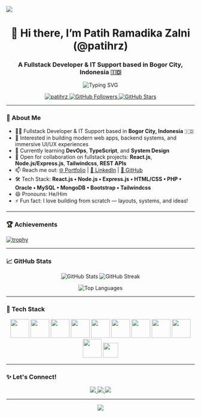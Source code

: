 <!-- Banner Header -->
<img src="https://capsule-render.vercel.app/api?type=rect&color=gradient&height=100&section=header&text=Hi%20I'm%20Patih%20Ramadika%20Zalni!🚀&fontSize=35&fontColor=ffffff" />

<h1 align="center">👋 Hi there, I’m Patih Ramadika Zalni (@patihrz)</h1>

<h3 align="center">A Fullstack Developer & IT Support based in Bogor City, Indonesia 🇮🇩</h3>

<p align="center">
  <img src="https://readme-typing-svg.herokuapp.com?color=00FEEF&size=24&center=true&vCenter=true&lines=Fullstack+Developer;IT+Support+Specialist;React.js+%7C+Node.js+%7C+Express.js;Building+Awesome+UI%2FUX;Learning+DevOps+and+System+Design" alt="Typing SVG" />
</p>

<p align="center">
  <a href="https://github.com/patihrz">
    <img src="https://komarev.com/ghpvc/?username=patihrz&label=Profile%20views&color=0e75b6&style=flat" alt="patihrz" />
  </a>
  <a href="https://github.com/patihrz?tab=followers">
    <img src="https://img.shields.io/github/followers/patihrz?label=Followers&style=social" alt="GitHub Followers" />
  </a>
  <a href="https://github.com/patihrz/">
    <img src="https://img.shields.io/github/stars/patihrz?label=Stars&style=social" alt="GitHub Stars" />
  </a>
</p>

---

### 🚀 About Me
- 👨‍💻 Fullstack Developer & IT Support based in **Bogor City, Indonesia** 🇮🇩
- 👀 Interested in building modern web apps, backend systems, and immersive UI/UX experiences
- 🌱 Currently learning **DevOps**, **TypeScript**, and **System Design**
- 💞️ Open for collaboration on fullstack projects: **React.js**, **Node.js/Express.js**, **Tailwindcss**, **REST APIs**
- 📫 Reach me out: [🌐 Portfolio](https://portofoliov2-neon.vercel.app) | [💼 LinkedIn](https://id.linkedin.com/in/patih-ramadika-19b763217) | [🐙 GitHub](https://github.com/patihrz)
- 🛠️ Tech Stack: **React.js • Node.js • Express.js • HTML/CSS • PHP • Oracle • MySQL • MongoDB • Bootstrap • Tailwindcss**
- 😄 Pronouns: He/Him
- ⚡ Fun fact: I love building from scratch — layouts, systems, and ideas!

---

### 🏆 Achievements

[![trophy](https://github-profile-trophy.vercel.app/?username=patihrz&theme=matrix&no-bg=true&margin-w=15&column=-1)](https://github.com/ryo-ma/github-profile-trophy)

---

### 📈 GitHub Stats

<p align="center">
  <img src="https://github-readme-stats.vercel.app/api?username=patihrz&show_icons=true&theme=radical&hide_border=true" alt="GitHub Stats" />
  <img src="https://github-readme-streak-stats.herokuapp.com/?user=patihrz&theme=radical&hide_border=true" alt="GitHub Streak" />
</p>

<p align="center">
  <img src="https://github-readme-stats.vercel.app/api/top-langs/?username=patihrz&layout=compact&theme=radical&hide_border=true" alt="Top Languages" />
</p>

---

### 🚀 Tech Stack

<p align="center">
  <img src="https://cdn.jsdelivr.net/gh/devicons/devicon/icons/react/react-original.svg" width="50" height="50" />
  <img src="https://cdn.jsdelivr.net/gh/devicons/devicon/icons/nodejs/nodejs-original.svg" width="50" height="50" />
  <img src="https://cdn.jsdelivr.net/gh/devicons/devicon/icons/express/express-original.svg" width="50" height="50" />
  <img src="https://cdn.jsdelivr.net/gh/devicons/devicon/icons/html5/html5-original.svg" width="50" height="50" />
  <img src="https://cdn.jsdelivr.net/gh/devicons/devicon/icons/css3/css3-original.svg" width="50" height="50" />
  <img src="https://cdn.jsdelivr.net/gh/devicons/devicon/icons/php/php-original.svg" width="50" height="50" />
  <img src="https://cdn.jsdelivr.net/gh/devicons/devicon/icons/oracle/oracle-original.svg" width="50" height="50" />
  <img src="https://cdn.jsdelivr.net/gh/devicons/devicon/icons/mysql/mysql-original.svg" width="50" height="50" />
  <img src="https://cdn.jsdelivr.net/gh/devicons/devicon/icons/mongodb/mongodb-original.svg" width="50" height="50" />
  <img src="https://cdn.jsdelivr.net/gh/devicons/devicon/icons/bootstrap/bootstrap-plain.svg" width="50" height="50" />
  <img src="https://img.shields.io/badge/TailwindCSS-38B2AC?style=for-the-badge&logo=tailwind-css&logoColor=white" height="40"/>
</p>

---

### ✨ Let's Connect!
<p align="center">
  <a href="https://portofoliov2-neon.vercel.app" target="_blank">
    <img src="https://img.shields.io/badge/Portfolio-000?style=for-the-badge&logo=vercel&logoColor=white" />
  </a>
  <a href="https://linkedin.com/in/patih-ramadika-19b763217" target="_blank">
    <img src="https://img.shields.io/badge/LinkedIn-0A66C2?style=for-the-badge&logo=linkedin&logoColor=white" />
  </a>
  <a href="https://github.com/patihrz" target="_blank">
    <img src="https://img.shields.io/badge/GitHub-100000?style=for-the-badge&logo=github&logoColor=white" />
  </a>
</p>

---

<!-- Footer -->
<p align="center">
  <img src="https://capsule-render.vercel.app/api?type=waving&color=gradient&height=120&section=footer" />
</p>
